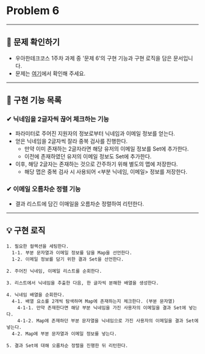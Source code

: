 # Problem 6 

---

## 👀 문제 확인하기  
- 우아한테크코스 1주차 과제 중 '문제 6'의 구현 기능과 구현 로직을 담은 문서입니다.
- 문제는 [여기](https://github.com/woowacourse-precourse/java-onboarding/blob/main/docs/PROBLEM6.md)에서 확인해 주세요.

---

## 🌟 구현 기능 목록  

### ✔ 닉네임을 2글자씩 끊어 체크하는 기능
- 파라미터로 주어진 지원자의 정보로부터 닉네임과 이메일 정보를 얻는다.
- 얻은 닉네임을 2글자씩 잘라 중복 검사를 진행한다.
  - 만약 이미 존재하는 2글자라면 해당 유저의 이메일 정보를 Set에 추가한다.
  - 이전에 존재하였던 유저의 이메일 정보도 Set에 추가한다.
- 이후, 해당 2글자는 존재하는 것으로 간주하기 위해 별도의 맵에 저장한다.
  - 해당 맵은 중복 검사 시 사용되어 <부분 닉네임, 이메일> 정보를 저장한다.

### ✔ 이메일 오름차순 정렬 기능
- 결과 리스트에 담긴 이매일을 오름차순 정렬하여 리턴한다.

---

## 💡 구현 로직
~~~
1. 필요한 컬렉션을 세팅한다.
  1-1. 부분 문자열과 이메일 정보를 담을 Map을 선언한다.
  1-2. 이메일 정보를 담기 위한 결과 Set을 선언한다.
  
2. 주어진 닉네임, 이메일 리스트를 순회한다.

3. 리스트에서 닉네임을 추출한 다음, 한 글자씩 분해한 배열을 생성한다.

4. 닉네임 배열을 순회한다.
  4-1. 배열 요소를 2개씩 탐색하며 Map에 존재하는지 체크한다. (부분 문자열)
    4-1-1. 만약 존재한다면 해당 부분 닉네임을 가진 사용자의 이메일을 결과 Set에 넣는다.
    4-1-2. Map에 존재하던 부분 문자열을 닉네임으로 가진 사용자의 이메일을 결과 Set에 넣는다.
  4-2. Map에 부분 문자열과 이메일 정보를 넣는다.

5. 결과 Set에 대해 오름차순 정렬을 진행한 뒤 리턴한다.

~~~
